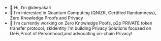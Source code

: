 - 👋 Hi, I’m @deryakarl
- 👀 I’m interested in Quantum Computing (QNIZK, Certified Randomness), Zero Knowledge Proofs and Privacy 
- 🌱 I’m currently working on Zero Knowledge Poofs, p2p PRIVATE token transfer protocol, zkIdentity
   I’m building Privacy Solutions focused on DeFi,Proof of Personhood,and advocating on-chain Privacy!


<!---
deryakarl/deryakarl is a ✨ special ✨ repository because its `README.md` (this file) appears on your GitHub profile.
You can click the Preview link to take a look at your changes.
--->
